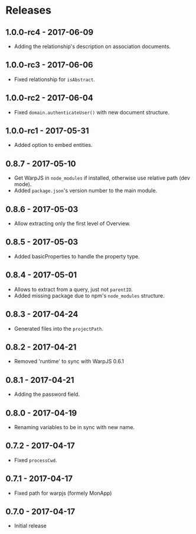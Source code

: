 # Releases

## 1.0.0-rc4 - 2017-06-09

- Adding the relationship's description on association documents.

## 1.0.0-rc3 - 2017-06-06

- Fixed relationship for `isAbstract`.

## 1.0.0-rc2 - 2017-06-04

- Fixed `domain.authenticateUser()` with new document structure.

## 1.0.0-rc1 - 2017-05-31

- Added option to embed entities.

## 0.8.7 - 2017-05-10

- Get WarpJS in `node_modules` if installed, otherwise use relative path (dev
  mode).
- Added `package.json`'s version number to the main module.

## 0.8.6 - 2017-05-03

- Allow extracting only the first level of Overview.

## 0.8.5 - 2017-05-03

- Added basicProperties to handle the property type.

## 0.8.4 - 2017-05-01

- Allows to extract from a query, just not `parentID`.
- Added missing package due to npm's `node_modules` structure.

## 0.8.3 - 2017-04-24

- Generated files into the `projectPath`.

## 0.8.2 - 2017-04-21

- Removed 'runtime' to sync with WarpJS 0.6.1

## 0.8.1 - 2017-04-21

- Adding the password field.

## 0.8.0 - 2017-04-19

- Renaming variables to be in sync with new name.

## 0.7.2 - 2017-04-17

- Fixed `processCwd`.

## 0.7.1 - 2017-04-17

- Fixed path for warpjs (formely MonApp)

## 0.7.0 - 2017-04-17

- Initial release
